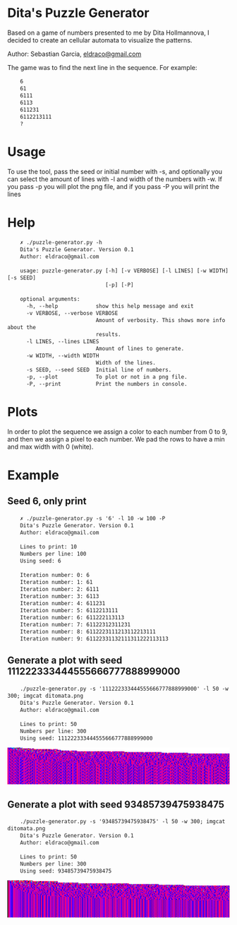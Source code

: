 # Dita's Puzzle Generator
Based on a game of numbers presented to me by Dita Hollmannova, I decided to create an cellular automata to visualize the patterns.

Author: Sebastian Garcia, eldraco@gmail.com

The game was to find the next line in the sequence. For example:

		6
		61
		6111
		6113
		611231
		6112213111
		?

# Usage
To use the tool, pass the seed or initial number with -s, and optionally you can select the amount of lines with -l and width of the numbers with -w.
If you pass -p you will plot the png file, and if you pass -P you will print the lines

# Help

		✗ ./puzzle-generator.py -h
		Dita's Puzzle Generator. Version 0.1
		Author: eldraco@gmail.com

		usage: puzzle-generator.py [-h] [-v VERBOSE] [-l LINES] [-w WIDTH] [-s SEED]
								   [-p] [-P]

		optional arguments:
		  -h, --help            show this help message and exit
		  -v VERBOSE, --verbose VERBOSE
								Amount of verbosity. This shows more info about the
								results.
		  -l LINES, --lines LINES
								Amount of lines to generate.
		  -w WIDTH, --width WIDTH
								Width of the lines.
		  -s SEED, --seed SEED  Initial line of numbers.
		  -p, --plot            To plot or not in a png file.
		  -P, --print           Print the numbers in console.

# Plots

In order to plot the sequence we assign a color to each number from 0 to 9, and then we assign a pixel to each number. 
We pad the rows to have a min and max width with 0 (white).


# Example

## Seed 6, only print

		✗ ./puzzle-generator.py -s '6' -l 10 -w 100 -P
		Dita's Puzzle Generator. Version 0.1
		Author: eldraco@gmail.com

		Lines to print: 10
		Numbers per line: 100
		Using seed: 6

		Iteration number: 0: 6
		Iteration number: 1: 61
		Iteration number: 2: 6111
		Iteration number: 3: 6113
		Iteration number: 4: 611231
		Iteration number: 5: 6112213111
		Iteration number: 6: 611222113113
		Iteration number: 7: 61122312311231
		Iteration number: 8: 6112223111213112213111
		Iteration number: 9: 61122331132111311222113113

## Generate a plot with seed 111222333444555666777888999000

		./puzzle-generator.py -s '111222333444555666777888999000' -l 50 -w 300; imgcat ditomata.png
		Dita's Puzzle Generator. Version 0.1
		Author: eldraco@gmail.com

		Lines to print: 50
		Numbers per line: 300
		Using seed: 111222333444555666777888999000


![Example of Seed 111222333444555666777888999000](https://github.com/eldraco/ditas-number-generator/raw/master/ditomata-111222333444555666777888999000.png "Example of Seed 111222333444555666777888999000")


## Generate a plot with seed 93485739475938475

		./puzzle-generator.py -s '93485739475938475' -l 50 -w 300; imgcat ditomata.png
		Dita's Puzzle Generator. Version 0.1
		Author: eldraco@gmail.com

		Lines to print: 50
		Numbers per line: 300
		Using seed: 93485739475938475

![Example of Seed 93485739475938475](https://github.com/eldraco/ditas-number-generator/raw/master/ditomata-93485739475938475.png "Example of Seed 93485739475938475")
